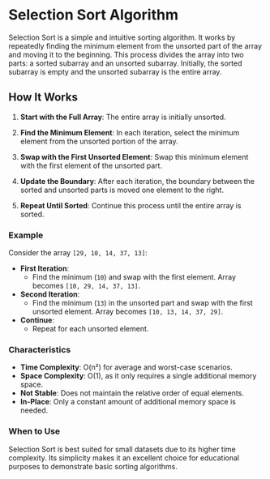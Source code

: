 # Selection Sort Algorithm

Selection Sort is a simple and intuitive sorting algorithm. It works by repeatedly finding the minimum element from the unsorted part of the array and moving it to the beginning. This process divides the array into two parts: a sorted subarray and an unsorted subarray. Initially, the sorted subarray is empty and the unsorted subarray is the entire array.

## How It Works

1. **Start with the Full Array**: The entire array is initially unsorted.

2. **Find the Minimum Element**: In each iteration, select the minimum element from the unsorted portion of the array.

3. **Swap with the First Unsorted Element**: Swap this minimum element with the first element of the unsorted part.

4. **Update the Boundary**: After each iteration, the boundary between the sorted and unsorted parts is moved one element to the right.

5. **Repeat Until Sorted**: Continue this process until the entire array is sorted.

### Example

Consider the array `[29, 10, 14, 37, 13]`:

- **First Iteration**:
   - Find the minimum (`10`) and swap with the first element. Array becomes `[10, 29, 14, 37, 13]`.
- **Second Iteration**:
   - Find the minimum (`13`) in the unsorted part and swap with the first unsorted element. Array becomes `[10, 13, 14, 37, 29]`.
- **Continue**:
   - Repeat for each unsorted element.

### Characteristics

- **Time Complexity**: O(n²) for average and worst-case scenarios.
- **Space Complexity**: O(1), as it only requires a single additional memory space.
- **Not Stable**: Does not maintain the relative order of equal elements.
- **In-Place**: Only a constant amount of additional memory space is needed.

### When to Use

Selection Sort is best suited for small datasets due to its higher time complexity. Its simplicity makes it an excellent choice for educational purposes to demonstrate basic sorting algorithms.

